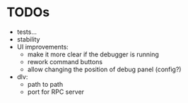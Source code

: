# TODOs

* tests...
* stability
* UI improvements:
  * make it more clear if the debugger is running
  * rework command buttons
  * allow changing the position of debug panel (config?)
* dlv:
  * path to path
  * port for RPC server
